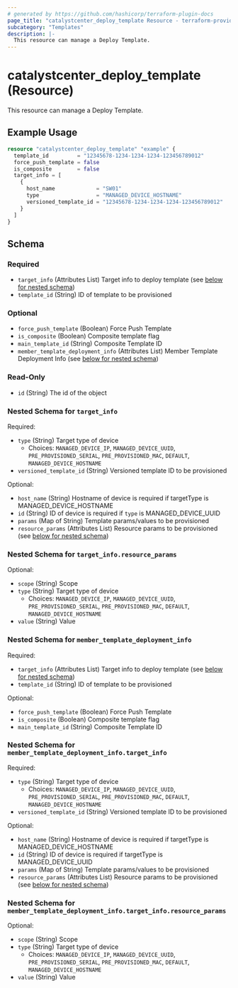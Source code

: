 ```yaml
---
# generated by https://github.com/hashicorp/terraform-plugin-docs
page_title: "catalystcenter_deploy_template Resource - terraform-provider-catalystcenter"
subcategory: "Templates"
description: |-
  This resource can manage a Deploy Template.
---
```


# catalystcenter_deploy_template (Resource)

This resource can manage a Deploy Template.

## Example Usage

```terraform
resource "catalystcenter_deploy_template" "example" {
  template_id         = "12345678-1234-1234-1234-123456789012"
  force_push_template = false
  is_composite        = false
  target_info = [
    {
      host_name             = "SW01"
      type                  = "MANAGED_DEVICE_HOSTNAME"
      versioned_template_id = "12345678-1234-1234-1234-123456789012"
    }
  ]
}
```

<!-- schema generated by tfplugindocs -->
## Schema

### Required

- `target_info` (Attributes List) Target info to deploy template (see [below for nested schema](#nestedatt--target_info))
- `template_id` (String) ID of template to be provisioned

### Optional

- `force_push_template` (Boolean) Force Push Template
- `is_composite` (Boolean) Composite template flag
- `main_template_id` (String) Composite Template ID
- `member_template_deployment_info` (Attributes List) Member Template Deployment Info (see [below for nested schema](#nestedatt--member_template_deployment_info))

### Read-Only

- `id` (String) The id of the object

<a id="nestedatt--target_info"></a>
### Nested Schema for `target_info`

Required:

- `type` (String) Target type of device
  - Choices: `MANAGED_DEVICE_IP`, `MANAGED_DEVICE_UUID`, `PRE_PROVISIONED_SERIAL`, `PRE_PROVISIONED_MAC`, `DEFAULT`, `MANAGED_DEVICE_HOSTNAME`
- `versioned_template_id` (String) Versioned template ID to be provisioned

Optional:

- `host_name` (String) Hostname of device is required if targetType is MANAGED_DEVICE_HOSTNAME
- `id` (String) ID of device is required if `type` is MANAGED_DEVICE_UUID
- `params` (Map of String) Template params/values to be provisioned
- `resource_params` (Attributes List) Resource params to be provisioned (see [below for nested schema](#nestedatt--target_info--resource_params))

<a id="nestedatt--target_info--resource_params"></a>
### Nested Schema for `target_info.resource_params`

Optional:

- `scope` (String) Scope
- `type` (String) Target type of device
  - Choices: `MANAGED_DEVICE_IP`, `MANAGED_DEVICE_UUID`, `PRE_PROVISIONED_SERIAL`, `PRE_PROVISIONED_MAC`, `DEFAULT`, `MANAGED_DEVICE_HOSTNAME`
- `value` (String) Value



<a id="nestedatt--member_template_deployment_info"></a>
### Nested Schema for `member_template_deployment_info`

Required:

- `target_info` (Attributes List) Target info to deploy template (see [below for nested schema](#nestedatt--member_template_deployment_info--target_info))
- `template_id` (String) ID of template to be provisioned

Optional:

- `force_push_template` (Boolean) Force Push Template
- `is_composite` (Boolean) Composite template flag
- `main_template_id` (String) Composite Template ID

<a id="nestedatt--member_template_deployment_info--target_info"></a>
### Nested Schema for `member_template_deployment_info.target_info`

Required:

- `type` (String) Target type of device
  - Choices: `MANAGED_DEVICE_IP`, `MANAGED_DEVICE_UUID`, `PRE_PROVISIONED_SERIAL`, `PRE_PROVISIONED_MAC`, `DEFAULT`, `MANAGED_DEVICE_HOSTNAME`
- `versioned_template_id` (String) Versioned template ID to be provisioned

Optional:

- `host_name` (String) Hostname of device is required if targetType is MANAGED_DEVICE_HOSTNAME
- `id` (String) ID of device is required if targetType is MANAGED_DEVICE_UUID
- `params` (Map of String) Template params/values to be provisioned
- `resource_params` (Attributes List) Resource params to be provisioned (see [below for nested schema](#nestedatt--member_template_deployment_info--target_info--resource_params))

<a id="nestedatt--member_template_deployment_info--target_info--resource_params"></a>
### Nested Schema for `member_template_deployment_info.target_info.resource_params`

Optional:

- `scope` (String) Scope
- `type` (String) Target type of device
  - Choices: `MANAGED_DEVICE_IP`, `MANAGED_DEVICE_UUID`, `PRE_PROVISIONED_SERIAL`, `PRE_PROVISIONED_MAC`, `DEFAULT`, `MANAGED_DEVICE_HOSTNAME`
- `value` (String) Value
